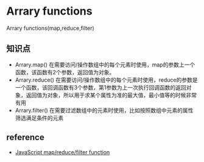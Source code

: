 # Arrary functions

Arrary functions(map,reduce,filter)

## 知识点

- Arrary.map() 在需要访问/操作数组中的每个元素时使用，map的参数上一个函数，该函数有2个参数，返回值为对象。
- Arrary.reduce() 在需要访问/操作数组中的每个元素时使用，reduce的参数是一个函数，该回调函数有3个参数，第1参数为上一次执行回调函数的返回对象，返回值为对象，所以用于求某个属性为准的最大值，最小值等的时候非常有用
- Arrary.filter() 在需要过滤数组中的元素时使用，比如按照数组中元素的属性筛选满足条件的元素

## reference

- [JavaScript map/reduce/filter function](https://medium.com/poka-techblog/simplify-your-javascript-use-map-reduce-and-filter-bd02c593cc2d)